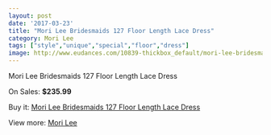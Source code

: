 ```yaml
---
layout: post
date: '2017-03-23'
title: "Mori Lee Bridesmaids 127 Floor Length Lace Dress"
category: Mori Lee
tags: ["style","unique","special","floor","dress"]
image: http://www.eudances.com/10839-thickbox_default/mori-lee-bridesmaids-127-floor-length-lace-dress.jpg
---
```

Mori Lee Bridesmaids 127 Floor Length Lace Dress

On Sales: **$235.99**
<a href="https://www.eudances.com/en/mori-lee/3463-mori-lee-bridesmaids-127-floor-length-lace-dress.html"><amp-img layout="responsive" width="600" height="600" src="//www.eudances.com/10839-thickbox_default/mori-lee-bridesmaids-127-floor-length-lace-dress.jpg" alt="Mori Lee Bridesmaids 127 Floor Length Lace Dress 0" /></a>
<a href="https://www.eudances.com/en/mori-lee/3463-mori-lee-bridesmaids-127-floor-length-lace-dress.html"><amp-img layout="responsive" width="600" height="600" src="//www.eudances.com/10843-thickbox_default/mori-lee-bridesmaids-127-floor-length-lace-dress.jpg" alt="Mori Lee Bridesmaids 127 Floor Length Lace Dress 1" /></a>
<a href="https://www.eudances.com/en/mori-lee/3463-mori-lee-bridesmaids-127-floor-length-lace-dress.html"><amp-img layout="responsive" width="600" height="600" src="//www.eudances.com/10842-thickbox_default/mori-lee-bridesmaids-127-floor-length-lace-dress.jpg" alt="Mori Lee Bridesmaids 127 Floor Length Lace Dress 2" /></a>
<a href="https://www.eudances.com/en/mori-lee/3463-mori-lee-bridesmaids-127-floor-length-lace-dress.html"><amp-img layout="responsive" width="600" height="600" src="//www.eudances.com/10841-thickbox_default/mori-lee-bridesmaids-127-floor-length-lace-dress.jpg" alt="Mori Lee Bridesmaids 127 Floor Length Lace Dress 3" /></a>
<a href="https://www.eudances.com/en/mori-lee/3463-mori-lee-bridesmaids-127-floor-length-lace-dress.html"><amp-img layout="responsive" width="600" height="600" src="//www.eudances.com/10840-thickbox_default/mori-lee-bridesmaids-127-floor-length-lace-dress.jpg" alt="Mori Lee Bridesmaids 127 Floor Length Lace Dress 4" /></a>

Buy it: [Mori Lee Bridesmaids 127 Floor Length Lace Dress](https://www.eudances.com/en/mori-lee/3463-mori-lee-bridesmaids-127-floor-length-lace-dress.html "Mori Lee Bridesmaids 127 Floor Length Lace Dress")

View more: [Mori Lee](https://www.eudances.com/en/65-mori-lee "Mori Lee")